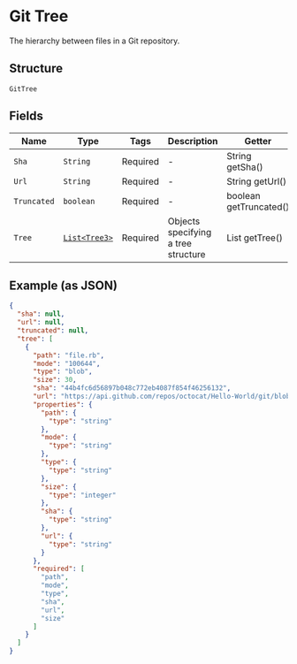 
# Git Tree

The hierarchy between files in a Git repository.

## Structure

`GitTree`

## Fields

| Name | Type | Tags | Description | Getter | Setter |
|  --- | --- | --- | --- | --- | --- |
| `Sha` | `String` | Required | - | String getSha() | setSha(String sha) |
| `Url` | `String` | Required | - | String getUrl() | setUrl(String url) |
| `Truncated` | `boolean` | Required | - | boolean getTruncated() | setTruncated(boolean truncated) |
| `Tree` | [`List<Tree3>`](../../doc/models/tree-3.md) | Required | Objects specifying a tree structure | List<Tree3> getTree() | setTree(List<Tree3> tree) |

## Example (as JSON)

```json
{
  "sha": null,
  "url": null,
  "truncated": null,
  "tree": [
    {
      "path": "file.rb",
      "mode": "100644",
      "type": "blob",
      "size": 30,
      "sha": "44b4fc6d56897b048c772eb4087f854f46256132",
      "url": "https://api.github.com/repos/octocat/Hello-World/git/blobs/44b4fc6d56897b048c772eb4087f854f46256132",
      "properties": {
        "path": {
          "type": "string"
        },
        "mode": {
          "type": "string"
        },
        "type": {
          "type": "string"
        },
        "size": {
          "type": "integer"
        },
        "sha": {
          "type": "string"
        },
        "url": {
          "type": "string"
        }
      },
      "required": [
        "path",
        "mode",
        "type",
        "sha",
        "url",
        "size"
      ]
    }
  ]
}
```

